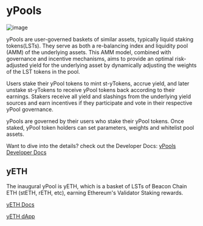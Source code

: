# yPools

![image](/img/product-pages/ypools-banner3.png)

yPools are user-governed baskets of similar assets, typically liquid staking tokens(LSTs). They serve as both a re-balancing index and liquidity pool (AMM) of the underlying assets. This AMM model, combined with governance and incentive mechanisms, aims to provide an optimal risk-adjusted yield for the underlying asset by dynamically adjusting the weights of the LST tokens in the pool.

Users stake their yPool tokens to mint st-yTokens, accrue yield, and later unstake st-yTokens to receive yPool tokens back according to their earnings. Stakers receive all yield and slashings from the underlying yield sources and earn incentives if they participate and vote in their respective yPool governance.

yPools are governed by their users who stake their yPool tokens. Once staked, yPool token holders can set parameters, weights and whitelist pool assets.

Want to dive into the details? check out the Developer Docs:
<PrettyLink>[yPools Developer Docs](/developers/ypools/ypools-overview)</PrettyLink>

## yETH

The inaugural yPool is yETH, which is a basket of LSTs of Beacon Chain ETH (stETH, rETH, etc), earning Ethereum's Validator Staking rewards.

<PrettyLink>[yETH Docs](./yeth/overview)</PrettyLink>

<PrettyLink>[yETH dApp](https://yeth.yearn.fi/)</PrettyLink>
